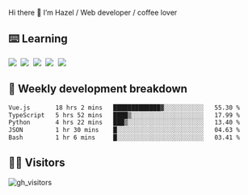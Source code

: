 
Hi there 👋 I’m Hazel / Web developer / coffee lover

## ⌨️ Learning

<samp>
 <a href="https://github.com/vuejs/core"><img src="https://api.iconify.design/logos:vue.svg" /></a>
  <a href="https://github.com/vuejs/core"><img src="https://api.iconify.design/logos:react.svg" /></a>
  <a href="https://github.com/vitejs/vite"><img src="https://api.iconify.design/logos:vitejs.svg" /></a>
  <a href="https://github.com/microsoft/TypeScript"><img src="https://api.iconify.design/logos:typescript-icon.svg" /></a> 
  <a href="https://github.com/unocss/unocss"><img src="https://api.iconify.design/logos:unocss.svg" /></a>
  

</samp>


## 🦀 Weekly development breakdown

<!--START_SECTION:waka-->

```txt
Vue.js       18 hrs 2 mins   █████████████▓░░░░░░░░░░░   55.30 %
TypeScript   5 hrs 52 mins   ████▒░░░░░░░░░░░░░░░░░░░░   17.99 %
Python       4 hrs 22 mins   ███▒░░░░░░░░░░░░░░░░░░░░░   13.40 %
JSON         1 hr 30 mins    █░░░░░░░░░░░░░░░░░░░░░░░░   04.63 %
Bash         1 hr 6 mins     █░░░░░░░░░░░░░░░░░░░░░░░░   03.41 %
```

<!--END_SECTION:waka-->
## 👬🏻 Visitors

![gh_visitors](https://profile-counter.glitch.me/Hazel-Lin/count.svg)

